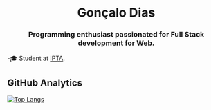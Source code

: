 <h1 align="center">Gonçalo Dias</h1>

<h3 align="center">Programming enthusiast passionated for Full Stack development for Web.</h3>

-🎓 Student at [IPTA](http://ipta.pt).</h4>

## GitHub Analytics

[![Top Langs](https://github-readme-stats.vercel.app/api/top-langs/?username=goncalo-dias&layout=compact)](https://github.com/anuraghazra/github-readme-stats)
